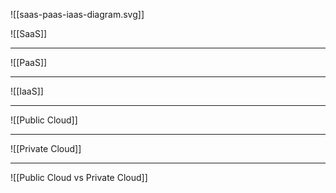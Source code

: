 ![[saas-paas-iaas-diagram.svg]]

![[SaaS]]

---

![[PaaS]]

---

![[IaaS]]

---

![[Public Cloud]]

---

![[Private Cloud]]

---

![[Public Cloud vs Private Cloud]]